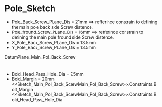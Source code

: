 # Pole_Sketch
   - Pole_Back_Screw_PLane_Dis = 21mm  ==> refferince constrain to defining the main pole back side Screw distence.
   - Pole_fround_Screw_PLane_Dis = 16mm  ==> refferince constrain to defining the main pole fround side Screw distence.
   - X_Pole_Back_Screw_PLane_Dis = 13.5mm
   - Y_Pole_Back_Screw_PLane_Dis = 13.5mm
   
   DatumPlane_Main_Pol_Back_Screw
   
#
 - Bold_Head_Pass_Hole_Dia = 7.5mm
 - Bold_Margin = 20mm
<<Sketch_Main_Pol_Back_ScrewMain_Pol_Back_Screw>>.Constraints.Bolt_Margin
<<Sketch_Main_Pol_Back_ScrewMain_Pol_Back_Screw>>.Constraints.Bold_Head_Pass_Hole_Dia




